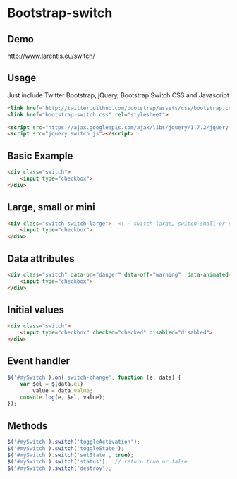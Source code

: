 Bootstrap-switch
========================

Demo
----
http://www.larentis.eu/switch/

Usage
-----

Just include Twitter Bootstrap, jQuery, Bootstrap Switch CSS and Javascript
``` html
<link href="http://twitter.github.com/bootstrap/assets/css/bootstrap.css" rel="stylesheet">
<link href="bootstrap-switch.css" rel="stylesheet">

<script src="https://ajax.googleapis.com/ajax/libs/jquery/1.7.2/jquery.min.js"></script>
<script src="jquery.switch.js"></script>
```

Basic Example
-------------

``` html
<div class="switch">
    <input type="checkbox">
</div>
```

Large, small or mini
--------------------

``` html
<div class="switch switch-large">  <!-- switch-large, switch-small or switch-mini -->
    <input type="checkbox">
</div>
```

Data attributes
---------------

``` html
<div class="switch" data-on="danger" data-off="warning"  data-animated="false">  <!-- primary, info, success, warning and danger -->
    <input type="checkbox">
</div>
```

Initial values
--------------

``` html
<div class="switch">
    <input type="checkbox" checked="checked" disabled="disabled">
</div>
```

Event handler
-------------

``` javascript
$('#mySwitch').on('switch-change', function (e, data) {
    var $el = $(data.el)
      , value = data.value;
    console.log(e, $el, value);
});
```

Methods
-------

``` javascript
$('#mySwitch').switch('toggleActivation');
$('#mySwitch').switch('toggleState');
$('#mySwitch').switch('setState', true);
$('#mySwitch').switch('status');  // return true or false
$('#mySwitch').switch('destroy');
```
